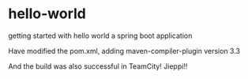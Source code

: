 # hello-world
getting started with hello world a spring boot application

Have modified the pom.xml, adding maven-compiler-plugin version 3.3

And the build was also successful in TeamCity! Jieppi!!


